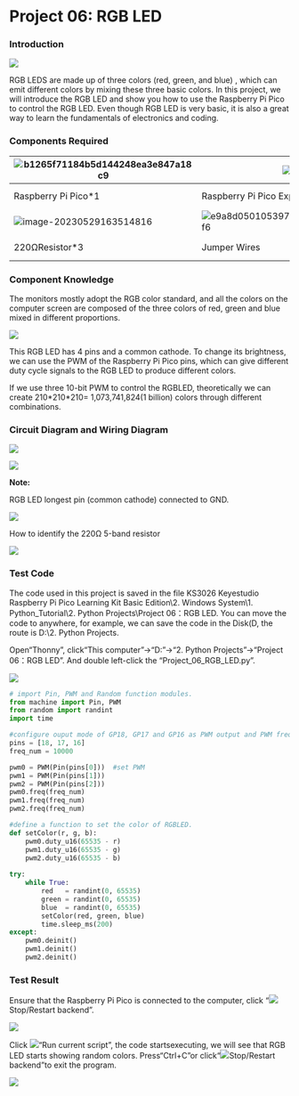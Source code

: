 # Project 06: RGB LED

### **Introduction**

![](/media/94bdff69e438989d8e0934e57f2e5c00.png)

RGB LEDS are made up of three colors (red, green, and blue) , which can emit different colors by mixing these three basic colors. In this project, we will introduce the RGB LED and show you how to use the Raspberry Pi Pico to control the RGB LED. Even though RGB LED is very basic, it is also a great way to learn the fundamentals of electronics and coding.

### **Components Required**

| ![b1265f71184b5d144248ea3e847a18c9](media/b1265f71184b5d144248ea3e847a18c9.jpeg) | ![](media/bbed91c0b45fcafc7e7163bfeabf68f9-16853492486556.png) |![](media/f1a86fc81ab4b043263ce7e01e14d470.png)|![e380dd26e4825be9a768973802a55fe6](media/e380dd26e4825be9a768973802a55fe6.png)|
| ------------------------------------------------------- | ------------------------------------ | ------------------------------- | ---------------------- |
| Raspberry Pi Pico\*1                                    | Raspberry Pi Pico Expansion Board\*1 | RGB LED\*1                      | Breadboard\*1 |
| ![image-20230529163514816](media/image-20230529163514816.png) |![e9a8d050105397bb183512fb4ffdd2f6](media/e9a8d050105397bb183512fb4ffdd2f6.png)|![](media/7dcbd02995be3c142b2f97df7f7c03ce-168534973856512.png)||
| 220ΩResistor\*3                                         | Jumper Wires                                                 | USB Cable\*1                                                 |                                                              |

### **Component Knowledge**

The monitors mostly adopt the RGB color standard, and all the colors on the computer screen are composed of the three colors of red, green and blue mixed in different proportions.

![](/media/8bf1339719a922f2fbc1e01a4347b4ab.png)

This RGB LED has 4 pins and a common cathode. To change its brightness, we can use the PWM of the Raspberry Pi Pico pins, which can give different duty cycle signals to the RGB LED to produce different colors.

If we use three 10-bit PWM to control the RGBLED, theoretically we can create 210\*210\*210= 1,073,741,824(1 billion) colors through different combinations.

### **Circuit Diagram and Wiring Diagram**

![](/media/f6950bc8498e6139cbb67db84cdd5a9a.png)

![](/media/fdab8c2fd2dfdd1670c09962e7b458ce.png)

**Note:**

RGB LED longest pin (common cathode) connected to GND.

![](/media/1584356c63bf99934ae0810ee02dced3.png)

How to identify the 220Ω 5-band resistor

![](/media/55c0199544e9819328f6d5778f10d7d0.png)

### **Test Code**

The code used in this project is saved in the file KS3026 Keyestudio Raspberry Pi Pico Learning Kit Basic Edition\\2. Windows System\\1. Python\_Tutorial\\2. Python Projects\\Project 06：RGB LED. You can move the code to anywhere, for example, we can save the code in the Disk(D, the route is D:\\2. Python Projects. 

Open“Thonny”, click“This computer”→“D:”→“2. Python Projects”→“Project 06：RGB LED”. And double left-click the “Project\_06\_RGB\_LED.py”.

![](/media/4d197d2ef390d93cbdcd6606fa754188.png)

```python
# import Pin, PWM and Random function modules.
from machine import Pin, PWM
from random import randint
import time

#configure ouput mode of GP18, GP17 and GP16 as PWM output and PWM frequency as 10000Hz.
pins = [18, 17, 16]
freq_num = 10000

pwm0 = PWM(Pin(pins[0]))  #set PWM
pwm1 = PWM(Pin(pins[1]))
pwm2 = PWM(Pin(pins[2]))
pwm0.freq(freq_num)
pwm1.freq(freq_num)
pwm2.freq(freq_num)

#define a function to set the color of RGBLED.
def setColor(r, g, b):
    pwm0.duty_u16(65535 - r)
    pwm1.duty_u16(65535 - g)
    pwm2.duty_u16(65535 - b)
    
try:
    while True:
        red   = randint(0, 65535) 
        green = randint(0, 65535)
        blue  = randint(0, 65535)
        setColor(red, green, blue)
        time.sleep_ms(200)
except:
    pwm0.deinit()
    pwm1.deinit()
    pwm2.deinit() 
```

### **Test Result**

Ensure that the Raspberry Pi Pico is connected to the computer, click “![](/media/27451c8a9c13e29d02bc0f5831cfaf1f.png)Stop/Restart backend”.

![](/media/a2b85aea8a2bd67ad184662be36a1c9e.png)

Click ![](/media/da852227207616ccd9aff28f19e02690.png)“Run current script”, the code startsexecuting, we will see that RGB LED starts showing random colors. Press“Ctrl+C”or click“![](/media/27451c8a9c13e29d02bc0f5831cfaf1f.png)Stop/Restart backend”to exit the program.

![](/media/296bcab9a2eaccf483b8cb9e8b8a0e43.png)

